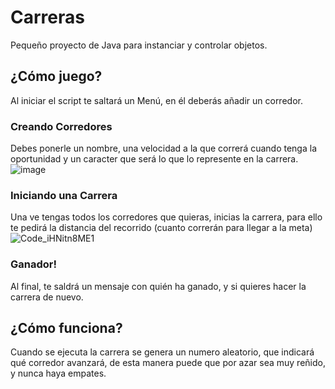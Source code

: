 # Carreras
 Pequeño proyecto de Java para instanciar y controlar objetos.

## ¿Cómo juego?
Al iniciar el script te saltará un Menú, en él deberás añadir un corredor.
### Creando Corredores
Debes ponerle un nombre, una velocidad a la que correrá cuando tenga la oportunidad y un caracter que será lo que lo represente en la carrera.
![image](https://github.com/user-attachments/assets/cd245f9c-28b6-4fab-a866-aab4a1d587c2)

### Iniciando una Carrera
Una ve tengas todos los corredores que quieras, inicias la carrera, para ello te pedirá la distancia del recorrido (cuanto correrán para llegar a la meta)
![Code_iHNitn8ME1](https://github.com/user-attachments/assets/5d851380-8527-4359-a6dd-de5ae14bef22)

### Ganador!
Al final, te saldrá un mensaje con quién ha ganado, y si quieres hacer la carrera de nuevo.

## ¿Cómo funciona?
Cuando se ejecuta la carrera se genera un numero aleatorio, que indicará qué corredor avanzará, de esta manera puede que por azar sea muy reñido, y nunca haya empates.
